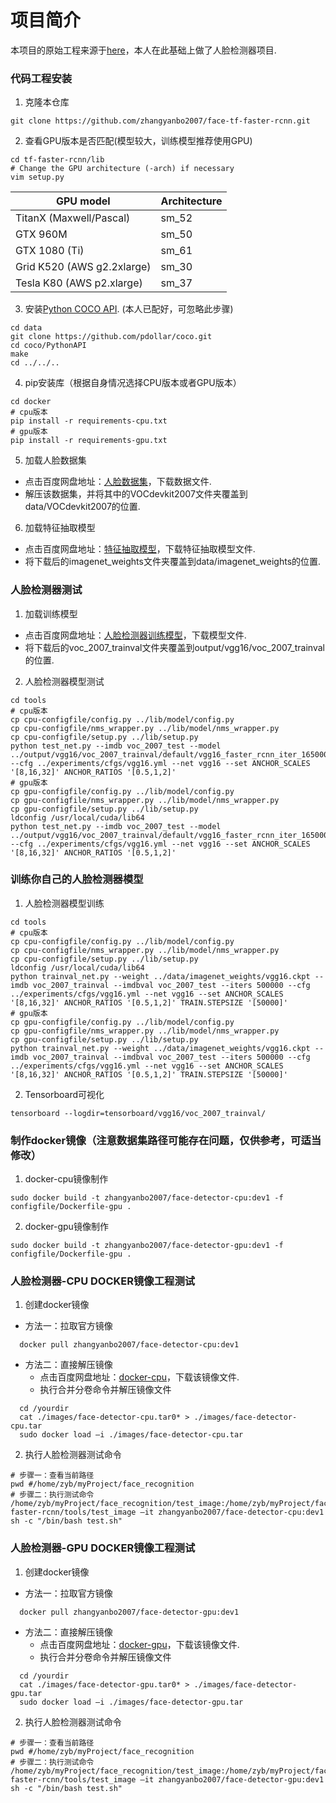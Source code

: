 # 项目简介
本项目的原始工程来源于[here](https://github.com/endernewton/tf-faster-rcnn)，本人在此基础上做了人脸检测器项目. 
### 代码工程安装
1. 克隆本仓库
  ```Shell
  git clone https://github.com/zhangyanbo2007/face-tf-faster-rcnn.git
  ```
2. 查看GPU版本是否匹配(模型较大，训练模型推荐使用GPU)
  ```Shell
  cd tf-faster-rcnn/lib
  # Change the GPU architecture (-arch) if necessary
  vim setup.py
  ```
  | GPU model  | Architecture |
  | ------------- | ------------- |
  | TitanX (Maxwell/Pascal) | sm_52 |
  | GTX 960M | sm_50 |
  | GTX 1080 (Ti) | sm_61 |
  | Grid K520 (AWS g2.2xlarge) | sm_30 |
  | Tesla K80 (AWS p2.xlarge) | sm_37 |
3. 安装[Python COCO API](https://github.com/pdollar/coco). (本人已配好，可忽略此步骤)
  ```Shell
  cd data
  git clone https://github.com/pdollar/coco.git
  cd coco/PythonAPI
  make
  cd ../../..
  ```
4. pip安装库（根据自身情况选择CPU版本或者GPU版本）

  ```Shell
  cd docker
  # cpu版本
  pip install -r requirements-cpu.txt
  # gpu版本
  pip install -r requirements-gpu.txt
  ```

5. 加载人脸数据集
  - 点击百度网盘地址：[人脸数据集](https://pan.baidu.com/s/1tx-OMRuN4SVJWpg83LYPNw)，下载数据文件. 
  - 解压该数据集，并将其中的VOCdevkit2007文件夹覆盖到data/VOCdevkit2007的位置. 

6. 加载特征抽取模型
  - 点击百度网盘地址：[特征抽取模型](https://pan.baidu.com/s/1CF4MyINrS20J4OfeODhDQw)，下载特征抽取模型文件. 
  - 将下载后的imagenet_weights文件夹覆盖到data/imagenet_weights的位置. 

### 人脸检测器测试
1. 加载训练模型
  - 点击百度网盘地址：[人脸检测器训练模型](https://pan.baidu.com/s/13iEEb3qoO18fanLO7iK-jA)，下载模型文件. 
  - 将下载后的voc_2007_trainval文件夹覆盖到output/vgg16/voc_2007_trainval的位置. 

2. 人脸检测器模型测试
  ```Shell
  cd tools
  # cpu版本
  cp cpu-configfile/config.py ../lib/model/config.py
  cp cpu-configfile/nms_wrapper.py ../lib/model/nms_wrapper.py
  cp cpu-configfile/setup.py ../lib/setup.py
  python test_net.py --imdb voc_2007_test --model ../output/vgg16/voc_2007_trainval/default/vgg16_faster_rcnn_iter_165000.ckpt --cfg ../experiments/cfgs/vgg16.yml --net vgg16 --set ANCHOR_SCALES '[8,16,32]' ANCHOR_RATIOS '[0.5,1,2]'
  # gpu版本
  cp gpu-configfile/config.py ../lib/model/config.py
  cp gpu-configfile/nms_wrapper.py ../lib/model/nms_wrapper.py
  cp gpu-configfile/setup.py ../lib/setup.py
  ldconfig /usr/local/cuda/lib64
  python test_net.py --imdb voc_2007_test --model ../output/vgg16/voc_2007_trainval/default/vgg16_faster_rcnn_iter_165000.ckpt --cfg ../experiments/cfgs/vgg16.yml --net vgg16 --set ANCHOR_SCALES '[8,16,32]' ANCHOR_RATIOS '[0.5,1,2]'
  ```

### 训练你自己的人脸检测器模型
1. 人脸检测器模型训练
  ```Shell
  cd tools
  # cpu版本
  cp cpu-configfile/config.py ../lib/model/config.py
  cp cpu-configfile/nms_wrapper.py ../lib/model/nms_wrapper.py
  cp cpu-configfile/setup.py ../lib/setup.py
  ldconfig /usr/local/cuda/lib64
  python trainval_net.py --weight ../data/imagenet_weights/vgg16.ckpt --imdb voc_2007_trainval --imdbval voc_2007_test --iters 500000 --cfg ../experiments/cfgs/vgg16.yml --net vgg16 --set ANCHOR_SCALES '[8,16,32]' ANCHOR_RATIOS '[0.5,1,2]' TRAIN.STEPSIZE '[50000]'
  # gpu版本
  cp gpu-configfile/config.py ../lib/model/config.py
  cp gpu-configfile/nms_wrapper.py ../lib/model/nms_wrapper.py
  cp gpu-configfile/setup.py ../lib/setup.py
  python trainval_net.py --weight ../data/imagenet_weights/vgg16.ckpt --imdb voc_2007_trainval --imdbval voc_2007_test --iters 500000 --cfg ../experiments/cfgs/vgg16.yml --net vgg16 --set ANCHOR_SCALES '[8,16,32]' ANCHOR_RATIOS '[0.5,1,2]' TRAIN.STEPSIZE '[50000]'

  ```
2. Tensorboard可视化
  ```Shell
  tensorboard --logdir=tensorboard/vgg16/voc_2007_trainval/
  ```

### 制作docker镜像（注意数据集路径可能存在问题，仅供参考，可适当修改）
1. docker-cpu镜像制作
  ```Shell
  sudo docker build -t zhangyanbo2007/face-detector-cpu:dev1 -f configfile/Dockerfile-gpu .
  ```
2. docker-gpu镜像制作
  ```Shell
  sudo docker build -t zhangyanbo2007/face-detector-gpu:dev1 -f configfile/Dockerfile-gpu .
  ```

### 人脸检测器-CPU DOCKER镜像工程测试
1. 创建docker镜像
  - 方法一：拉取官方镜像
  ```Shell
    docker pull zhangyanbo2007/face-detector-cpu:dev1
  ```
  - 方法二：直接解压镜像
    - 点击百度网盘地址：[docker-cpu](https://pan.baidu.com/s/12WLncaLkLQOOKKRtNhDSpg)，下载该镜像文件. 
    - 执行合并分卷命令并解压镜像文件
  ```Shell
    cd /yourdir
    cat ./images/face-detector-cpu.tar0* > ./images/face-detector-cpu.tar
    sudo docker load –i ./images/face-detector-cpu.tar
  ```
2. 执行人脸检测器测试命令
  ```Shell
  # 步骤一：查看当前路径
  pwd #/home/zyb/myProject/face_recognition
  # 步骤二：执行测试命令
  /home/zyb/myProject/face_recognition/test_image:/home/zyb/myProject/face_recognition/tf-faster-rcnn/tools/test_image –it zhangyanbo2007/face-detector-cpu:dev1 sh -c "/bin/bash test.sh"
  ```

### 人脸检测器-GPU DOCKER镜像工程测试
1. 创建docker镜像
  - 方法一：拉取官方镜像
  ```Shell
    docker pull zhangyanbo2007/face-detector-gpu:dev1
  ```
  - 方法二：直接解压镜像
    - 点击百度网盘地址：[docker-gpu](https://pan.baidu.com/s/174dNxTjaAtGopp-rbP0cJQ)，下载该镜像文件. 
    - 执行合并分卷命令并解压镜像文件
  ```Shell
    cd /yourdir
    cat ./images/face-detector-gpu.tar0* > ./images/face-detector-gpu.tar
    sudo docker load –i ./images/face-detector-gpu.tar
  ```
2. 执行人脸检测器测试命令
  ```Shell
  # 步骤一：查看当前路径
  pwd #/home/zyb/myProject/face_recognition
  # 步骤二：执行测试命令
  /home/zyb/myProject/face_recognition/test_image:/home/zyb/myProject/face_recognition/tf-faster-rcnn/tools/test_image –it zhangyanbo2007/face-detector-gpu:dev1 sh -c "/bin/bash test.sh"
  ```